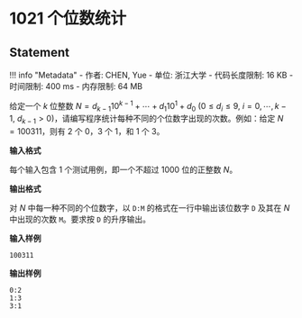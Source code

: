 
# 1021 个位数统计

## Statement

!!! info "Metadata"
    - 作者: CHEN, Yue
    - 单位: 浙江大学
    - 代码长度限制: 16 KB
    - 时间限制: 400 ms
    - 内存限制: 64 MB

给定一个 $k$ 位整数 $N = d_{k-1}10^{k-1} + \cdots + d_1 10^1 + d_0$ ($0\le d_i \le 9$, $i=0,\cdots ,k-1$, $d_{k-1}>0$)，请编写程序统计每种不同的个位数字出现的次数。例如：给定 $N = 100311$，则有 2 个 0，3 个 1，和 1 个 3。

**输入格式**

每个输入包含 1 个测试用例，即一个不超过 1000 位的正整数 $N$。

**输出格式**

对 $N$ 中每一种不同的个位数字，以 `D:M` 的格式在一行中输出该位数字 `D` 及其在 $N$ 中出现的次数 `M`。要求按 `D` 的升序输出。

**输入样例**
```plaintext
100311
```

**输出样例**
```plaintext
0:2
1:3
3:1
```

